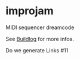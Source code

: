 # improjam
MIDI sequencer dreamcode

See [Buildlog](buildlog.md) for more infos.

Do we generate Links #11
